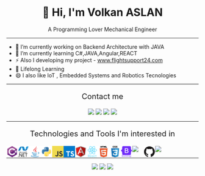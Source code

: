 <h1 align='center'> 👋 Hi, I'm Volkan ASLAN</h1>
<center>
<p>A Programming Lover Mechanical Engineer</p>
</center>
<hr>

- 🔭 I’m currently working on Backend Architecture
  with JAVA
- 🌱 I’m currently learning C#,JAVA,Angular,REACT
- ⚡ Also I developing my project -
  www.flightsupport24.com
- 💬 Lifelong Learning
- 😄 I also like IoT , Embedded Systems and
  Robotics Tecnologies

<hr>
<p align='center' style="font-size:20px">
  Contact me 
</p>
<center>
  <a align="center" href="mailto:mvolkanaslan@gmail.com"><img width="30px"  src="https://cdn.jsdelivr.net/npm/simple-icons@v3/icons/gmail.svg" /></a>
  <a href="mailto:mvolkanaslan@outlook.com.tr"><img width="30px"  src="https://cdn.jsdelivr.net/npm/simple-icons@v3/icons/microsoftoutlook.svg" /></a>
  <a href="www.linkedin.com/in/m-volkanaslan"><img width="30px"  src="https://cdn.jsdelivr.net/npm/simple-icons@v3/icons/linkedin.svg" /></a>
  <a href="https://www.instagram.com/mvolkanaslan/"><img width="30px"  src="https://cdn.jsdelivr.net/npm/simple-icons@v3/icons/instagram.svg" /></a>
  <!-- <a href="https://www.twitter.com/m/"><img width="30px"  src="https://cdn.jsdelivr.net/npm/simple-icons@v3/icons/twitter.svg" /></a> -->
  <!-- <a href="https://discordapp.com/users/424246409928245249"><img width="30px"  src="https://cdn.jsdelivr.net/npm/simple-icons@v3/icons/discord.svg" /></a> -->
  </center>

<center><hr>
<p style="font-size:20px">Technologies and Tools I'm interested in </p>
<p>
    <img width="30" align="left" src="https://raw.githubusercontent.com/devicons/devicon/master/icons/csharp/csharp-original.svg">
    <img width="30" align="left" src="https://raw.githubusercontent.com/devicons/devicon/master/icons/dot-net/dot-net-original-wordmark.svg">
    <img width="30" align="left" src="https://raw.githubusercontent.com/devicons/devicon/master/icons/java/java-original.svg">
    <img width="30" align="left" src="https://raw.githubusercontent.com/devicons/devicon/master/icons/python/python-original.svg">
    <img width="30" align="left" src="https://raw.githubusercontent.com/github/explore/80688e429a7d4ef2fca1e82350fe8e3517d3494d/topics/javascript/javascript.png">
    <img width="30" align="left" src="https://raw.githubusercontent.com/github/explore/80688e429a7d4ef2fca1e82350fe8e3517d3494d/topics/typescript/typescript.png">
    <img width="30" align="left" src="https://raw.githubusercontent.com/devicons/devicon/master/icons/angularjs/angularjs-original.svg">
    <img width="30" align="left" src="https://raw.githubusercontent.com/devicons/devicon/master/icons/react/react-original-wordmark.svg">
    <img width="30" align="left" src="https://raw.githubusercontent.com/devicons/devicon/master/icons/html5/html5-original-wordmark.svg">
    <img width="30" align="left" src="https://raw.githubusercontent.com/devicons/devicon/master/icons/css3/css3-original-wordmark.svg">
    <img width="30" align="left" src="https://raw.githubusercontent.com/devicons/devicon/master/icons/bootstrap/bootstrap-plain-wordmark.svg">
    <img width="30" align="left" src="https://www.vectorlogo.zone/logos/git-scm/git-scm-icon.svg">
    <img width="30" align="left" src="https://raw.githubusercontent.com/devicons/devicon/master/icons/github/github-original.svg">
    <img width="30" align="left" src="https://www.vectorlogo.zone/logos/getpostman/getpostman-icon.svg"></p>
    </center><br>
    <p><hr></p>
    

<center><img width="500px" src="https://github-readme-stats.vercel.app/api?username=mvolkanaslan&show_icons=true&theme=radical">
<img width="500px" src="https://github-readme-stats.vercel.app/api/top-langs?username=mvolkanaslan&show_icons=true&locale=en&layout=compact&theme=radical"/>
<img width="500px" src="https://github-readme-streak-stats.herokuapp.com/?user=mvolkanaslan&theme=radical"  /></center>

